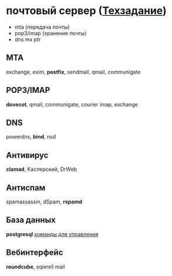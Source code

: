 # почтовый сервер ([Техзадание](tz.md))
* mta (передача почты)
* pop3/imap (хранение почты)
* dns mx ptr


## MTA

exchange, exim, **postfix**, sendmail, qmail, communigate

## POP3/IMAP

**dovecot**, qmail, communigate, courier imap, exchange

## DNS

powerdns, **bind**, nsd

## Антивирус

**clamad**, Касперский, DrWeb

## Антиспам

spamassassin, dSpam, **rspamd**

## База данных

**postgresql** [команды для управления](postgres-cmd.md)

## Вебинтерфейс

**roundcube**, sqierell mail


